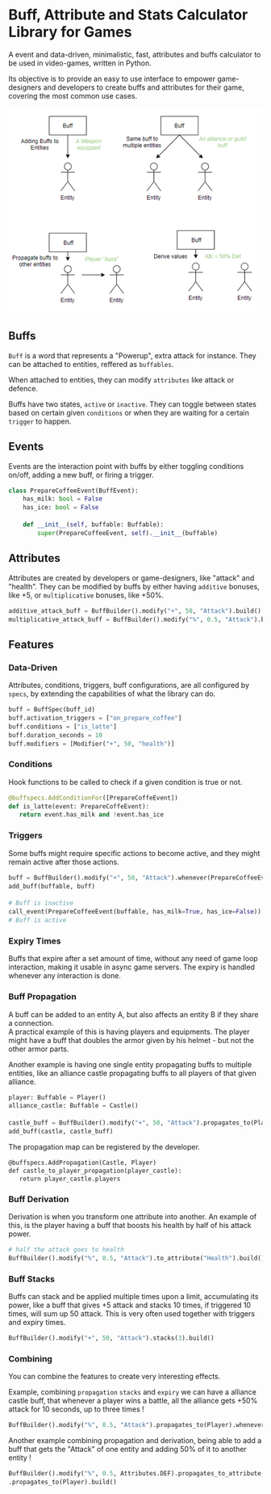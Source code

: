 
# Buff, Attribute and Stats Calculator Library for Games
  
A event and data-driven, minimalistic, fast, attributes and buffs calculator to be used in video-games, written in Python.  
  
Its objective is to provide an easy to use interface to empower game-designers and developers to create buffs and attributes for their game, covering the most common use cases.  

![Image](Diagram.png)

## Buffs  
  
`Buff` is a word that represents a "Powerup", extra attack for instance. They can be attached to entities, reffered as `buffables`.

When attached to entities, they can modify `attributes` like attack or defence.
  
Buffs have two states, `active` or `inactive`. They can toggle between states based on certain given `conditions` or when  they are waiting for a certain `trigger` to happen.  

## Events

Events are the interaction point with buffs by either toggling conditions on/off, adding a new buff, or firing a trigger.

```python
class PrepareCoffeeEvent(BuffEvent):  
	has_milk: bool = False
	has_ice: bool = False
    
    def __init__(self, buffable: Buffable):  
        super(PrepareCoffeeEvent, self).__init__(buffable)
```

## Attributes

Attributes are created by developers or game-designers, like "attack" and "health". They can be modified by buffs by either having `additive` bonuses, like +5, or `multiplicative` bonuses, like +50%.

```python
additive_attack_buff = BuffBuilder().modify("+", 50, "Attack").build()
multiplicative_attack_buff = BuffBuilder().modify("%", 0.5, "Attack").build()
```
  
## Features  
  
### Data-Driven
  
Attributes, conditions, triggers, buff configurations, are all configured by `specs`, by extending the capabilities of what the library can do.

```python
buff = BuffSpec(buff_id)  
buff.activation_triggers = ["on_prepare_coffee"]  
buff.conditions = ["is_latte"] 
buff.duration_seconds = 10  
buff.modifiers = [Modifier("+", 50, "health")]  
```

### Conditions

Hook functions to be called to check if a given condition is true or not.

```python
@buffspecs.AddConditionFor([PrepareCoffeEvent])  
def is_latte(event: PrepareCoffeEvent):  
   return event.has_milk and !event.has_ice
```

### Triggers  
  
Some buffs might require specific actions to become active, and they might remain active after those actions. 
 ```python
buff = BuffBuilder().modify("+", 50, "Attack").whenever(PrepareCoffeeEvent).only_if("is_latte").build()
add_buff(buffable, buff)

# Buff is inactive 
call_event(PrepareCoffeeEvent(buffable, has_milk=True, has_ice=False))
# Buff is active
 ```

### Expiry Times  
  
Buffs that expire after a set amount of time, without any need of game loop interaction, making it usable in async game servers. The expiry is handled whenever any interaction is done.


### Buff Propagation  

A buff can be added to an entity A, but also affects an entity B if they share a connection.  
A practical example of this is having players and equipments. The player might have a buff that doubles the armor given by his helmet - but not the other armor parts.

Another example is having one single entity propagating buffs to multiple entities, like an alliance castle propagating buffs to all players of that given alliance.

```python
player: Buffable = Player()  
alliance_castle: Buffable = Castle()  
  
castle_buff = BuffBuilder().modify("+", 50, "Attack").propagates_to(Player).build()
add_buff(castle, castle_buff)
```

The propagation map can be registered by the developer.

```
@buffspecs.AddPropagation(Castle, Player)  
def castle_to_player_propagation(player_castle):  
   return player_castle.players
```
  
### Buff Derivation  
  
Derivation is when you transform one attribute into another. An example of this, is the player having a buff that boosts his health by half of his attack power.

```python
# half the attack goes to health
BuffBuilder().modify("%", 0.5, "Attack").to_attribute("Health").build()
```
  
### Buff Stacks  
  
Buffs can stack and be applied multiple times upon a limit, accumulating its power, like a buff that gives +5 attack and stacks 10 times, if triggered 10 times, will sum up 50 attack. This is very often used together with triggers and expiry times.

```python
BuffBuilder().modify("+", 50, "Attack").stacks(3).build()
```

### Combining

You can combine the features to create very interesting effects.

Example, combining `propagation` `stacks` and `expiry` we can have a alliance castle buff, that whenever a player wins a battle, all the alliance gets +50% attack for 10 seconds, up to three times !

```python
BuffBuilder().modify("%", 0.5, "Attack").propagates_to(Player).whenever(BattleWonEvent).stacks(3).for_seconds(10).build()
```

Another example combining propagation and derivation, being able to add a buff that gets the "Attack" of one entity and adding 50% of it to another entity !

```python
BuffBuilder().modify("%", 0.5, Attributes.DEF).propagates_to_attribute(Attributes.DEF) \  
.propagates_to(Player).build()
```

